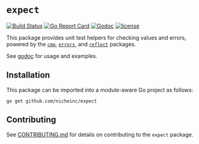 # `expect`

[![Build Status](https://github.com/nicheinc/expect/actions/workflows/ci.yml/badge.svg)](https://github.com/nicheinc/expect/actions/workflows/ci.yml)
[![Go Report Card](https://goreportcard.com/badge/github.com/nicheinc/expect)](https://goreportcard.com/report/github.com/nicheinc/expect)
[![Godoc](https://godoc.org/github.com/nicheinc/expect?status.svg)](https://godoc.org/github.com/nicheinc/expect) 
[![license](https://img.shields.io/github/license/nicheinc/expect.svg?cacheSeconds=2592000)](LICENSE)

This package provides unit test helpers for checking values and errors, powered
by the [`cmp`](https://pkg.go.dev/github.com/google/go-cmp/cmp),
[`errors`](https://pkg.go.dev/errors), and
[`reflect`](https://pkg.go.dev/reflect) packages.

See [godoc](https://pkg.go.dev/github.com/nicheinc/expect) for usage and
examples.

## Installation

This package can be imported into a module-aware Go project as follows:

`go get github.com/nicheinc/expect`

## Contributing

See [CONTRIBUTING.md](CONTRIBUTING.md) for details on contributing to the
`expect` package.
